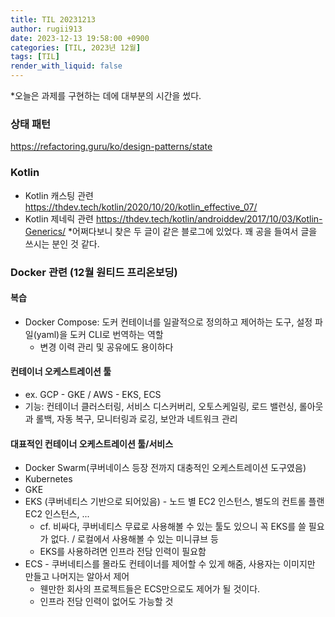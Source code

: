 ```yaml
---
title: TIL 20231213
author: rugii913
date: 2023-12-13 19:58:00 +0900
categories: [TIL, 2023년 12월]
tags: [TIL]
render_with_liquid: false
---
```


*오늘은 과제를 구현하는 데에 대부분의 시간을 썼다.
### 상태 패턴
<https://refactoring.guru/ko/design-patterns/state>

### Kotlin
- Kotlin 캐스팅 관련  <https://thdev.tech/kotlin/2020/10/20/kotlin_effective_07/>
- Kotlin 제네릭 관련 <https://thdev.tech/kotlin/androiddev/2017/10/03/Kotlin-Generics/>
*어쩌다보니 찾은 두 글이 같은 블로그에 있었다. 꽤 공을 들여서 글을 쓰시는 분인 것 같다.

### Docker 관련 (12월 원티드 프리온보딩)

#### 복습
- Docker Compose: 도커 컨테이너를 일괄적으로 정의하고 제어하는 도구, 설정 파일(yaml)을 도커 CLI로 번역하는 역할
  - 변경 이력 관리 및 공유에도 용이하다

#### 컨테이너 오케스트레이션 툴
- ex. GCP - GKE / AWS - EKS, ECS
- 기능: 컨테이너 클러스터링, 서비스 디스커버리, 오토스케일링, 로드 밸런싱, 롤아웃과 롤백, 자동 복구, 모니터링과 로깅, 보안과 네트워크 관리

#### 대표적인 컨테이너 오케스트레이션 툴/서비스
- Docker Swarm(쿠버네이스 등장 전까지 대충적인 오케스트레이션 도구였음)
- Kubernetes
- GKE
- EKS (쿠버네티스 기반으로 되어있음) - 노드 별 EC2 인스턴스, 별도의 컨트롤 플랜 EC2 인스턴스, ...
  - cf. 비싸다, 쿠버네티스 무료로 사용해볼 수 있는 툴도 있으니 꼭 EKS를 쓸 필요가 없다. / 로컬에서 사용해볼 수 있는 미니큐브 등
  - EKS를 사용하려면 인프라 전담 인력이 필요함
- ECS - 쿠버네티스를 몰라도 컨테이너를 제어할 수 있게 해줌, 사용자는 이미지만 만들고 나머지는 알아서 제어
  - 웬만한 회사의 프로젝트들은 ECS만으로도 제어가 될 것이다.
  - 인프라 전담 인력이 없어도 가능할 것